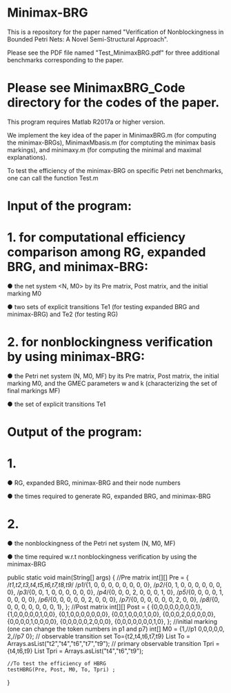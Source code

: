 # Minimax-BRG

This is a repository for the paper named "Verification of Nonblockingness in Bounded Petri Nets: A Novel Semi-Structural Approach".

Please see the PDF file named "Test_MinimaxBRG.pdf" for three additional benchmarks corresponding to the paper.

# Please see MinimaxBRG_Code directory for the codes of the paper.

This program requires Matlab R2017a or higher version.

We implement the key idea of the paper in MinimaxBRG.m (for computing the minimax-BRGs), MinimaxMbasis.m (for comptuting the minimax basis markings), and minimaxy.m (for computing the minimal and maximal explanations).

To test the efficiency of the minimax-BRG on specific Petri net benchmarks, one can call the function Test.m

# Input of the program:

# 1. for computational efficiency comparison among RG, expanded BRG, and minimax-BRG:

● the net system <N, M0> by its Pre matrix, Post matrix, and the initial marking M0

● two sets of explicit transitions Te1 (for testing expanded BRG and minimax-BRG) and Te2 (for testing RG)


# 2. for nonblockingness verification by using minimax-BRG:

● the Petri net system (N, M0, MF) by its Pre matrix, Post matrix, the initial marking M0, and the GMEC parameters w and k (characterizing the set of final markings MF)

● the set of explicit transitions Te1

# Output of the program:

# 1. 

● RG, expanded BRG, minimax-BRG and their node numbers

● the times required to generate RG, expanded BRG, and minimax-BRG

# 2. 

● the nonblockingness of the Petri net system (N, M0, MF)

● the time required w.r.t nonblockingness verification by using the minimax-BRG


public static void main(String[] args) {
   	//Pre matrix
   	int[][] Pre = {
   			     /*t1,t2,t3,t4,t5,t6,t7,t8,t9*/
   			/*p1*/{1, 0, 0, 0, 0, 0, 0, 0, 0},
   			/*p2*/{0, 1, 0, 0, 0, 0, 0, 0, 0},
   			/*p3*/{0, 0, 1, 0, 0, 0, 0, 0, 0},
   			/*p4*/{0, 0, 0, 2, 0, 0, 0, 1, 0},
   			/*p5*/{0, 0, 0, 0, 1, 0, 0, 0, 0},
   			/*p6*/{0, 0, 0, 0, 0, 2, 0, 0, 0},
   			/*p7*/{0, 0, 0, 0, 0, 0, 2, 0, 0},
   			/*p8*/{0, 0, 0, 0, 0, 0, 0, 0, 1},
   	};
   	//Post matrix
   	int[][] Post = {
   			{0,0,0,0,0,0,0,0,1},
   			{1,0,0,0,0,0,1,0,0},
   			{0,1,0,0,0,0,0,0,0},
   			{0,0,1,0,0,0,1,0,0},
   			{0,0,0,2,0,0,0,0,0},
   			{0,0,0,0,1,0,0,0,0},
   			{0,0,0,0,0,2,0,0,0},
   			{0,0,0,0,0,0,0,1,0},
   	};
   	//initial marking (one can change the token numbers in p1 and p7)
   	int[] M0 = {1,//p1
   	            0,0,0,0,0,
   	            2,//p7
   	            0};
   	// observable transition set To={t2,t4,t6,t7,t9}
   	List<String> To = Arrays.asList("t2","t4","t6","t7","t9");
   	// primary observable transition Tpri = {t4,t6,t9}
   	List<String> Tpri = Arrays.asList("t4","t6","t9");
   	
   	//To test the efficiency of HBRG
   	testHBRG(Pre, Post, M0, To, Tpri) ;
   }

